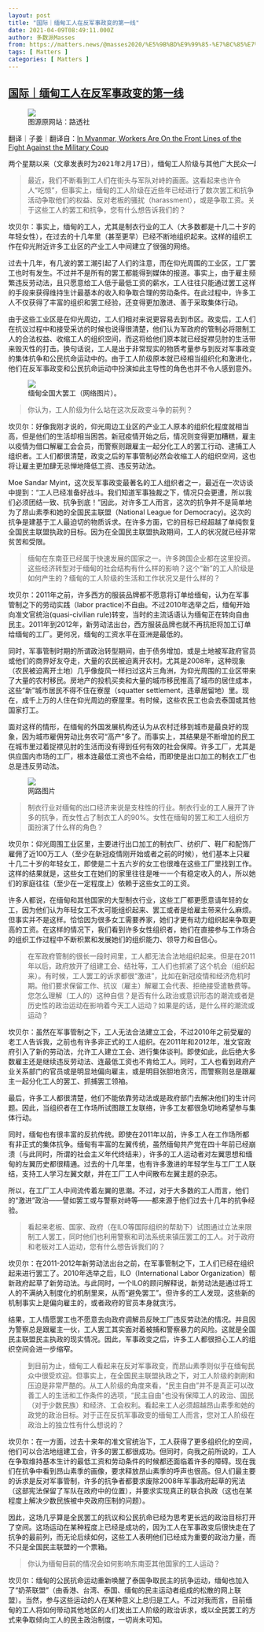 ```yaml
---
layout: post
title: "国际｜缅甸工人在反军事政变的第一线"
date: 2021-04-09T08:49:11.000Z
author: 多数派Masses
from: https://matters.news/@masses2020/%E5%9B%BD%E9%99%85-%E7%BC%85%E7%94%B8%E5%B7%A5%E4%BA%BA%E5%9C%A8%E5%8F%8D%E5%86%9B%E4%BA%8B%E6%94%BF%E5%8F%98%E7%9A%84%E7%AC%AC%E4%B8%80%E7%BA%BF-bafyreic5kiznm3wnur2eoxm23bo44ykgw2c6rks5ihxlrewqwwlydcaeva
tags: [ Matters ]
categories: [ Matters ]
---
```

<!--1617958151000-->
[国际｜缅甸工人在反军事政变的第一线](https://matters.news/@masses2020/%E5%9B%BD%E9%99%85-%E7%BC%85%E7%94%B8%E5%B7%A5%E4%BA%BA%E5%9C%A8%E5%8F%8D%E5%86%9B%E4%BA%8B%E6%94%BF%E5%8F%98%E7%9A%84%E7%AC%AC%E4%B8%80%E7%BA%BF-bafyreic5kiznm3wnur2eoxm23bo44ykgw2c6rks5ihxlrewqwwlydcaeva)
------

<div>
<figure class="image"><img src="https://assets.matters.news/embed/bdaf6ba5-5f1c-4bfe-a2cc-920e8e3949f6.jpeg" data-asset-id="bdaf6ba5-5f1c-4bfe-a2cc-920e8e3949f6" referrerpolicy="no-referrer"><figcaption><span>图源原网站：路透社</span></figcaption></figure><p>翻译｜子姜｜翻译自：<a href="https://www.leftvoice.org/in-myanmar-workers-are-ready-to-fight" target="_blank">In Myanmar, Workers Are On the Front Lines of the Fight Against the Military Coup</a></p><pre class="ql-syntax">两个星期以来（文章发表时为2021年2月17日），缅甸工人阶级与其他广大民众一起组织起来，反抗军政府驱逐昂山素季的民选政府的行为。本文是对缅甸和泰国的劳工运动学者史蒂芬坎贝尔（Stephen Campbell）的访谈。坎贝尔任职于新加坡南洋理工大学，在过去的十年间，他以民族志为方法，记录在泰国和缅甸的缅甸移工的劳动条件和抗争。最近，坎贝尔在仰光（缅甸的前首都）周边的工业区研究缅甸劳工的工作状况与抗争。</pre><blockquote>最近，我们不断看到工人们在街头与军队对峙的画面。这看起来也许令人“吃惊”，但事实上，缅甸的工人阶级在近些年已经进行了数次罢工和抗争活动争取他们的权益、反对老板的骚扰（harassment），或是争取工资。关于这些工人的罢工和抗争，您有什么想告诉我们的？</blockquote><p>坎贝尔：事实上，缅甸的工人，尤其是制衣行业的工人（大多数都是十几二十岁的年轻女性），在过去的十几年里（甚至更早）已经不断地组织起来。这样的组织工作在仰光附近许多工业区的产业工人中间建立了很强的网络。</p><p>过去十几年，有几波的罢工潮引起了人们的注意，而在仰光周围的工业区，工厂罢工也时有发生。不过并不是所有的罢工都能得到媒体的报道。事实上，由于雇主频繁违反劳动法，且只愿意给工人低于最低工资的薪水，工人往往只能通过罢工这样的手段来获得维持生计最基本的收入和争取合理的劳动条件。在此过程中，许多工人不仅获得了丰富的组织和罢工经验，还变得更加激进、善于采取集体行动。</p><p>由于这些工业区是在仰光周边，工人们相对来说更容易去到市区。政变后，工人们在抗议过程中和接受采访的时候也说得很清楚，他们认为军政府的管制必将限制工人的合法权益、收缩工人的组织空间，而这将给他们原本就已经捉襟见肘的生活带来毁灭性的打击。换句话说，工人是出于非常现实的物质考量参与到反对军事政变的集体抗争和公民抗命运动中的。由于工人阶级原本就已经相当组织化和激进化，他们在反军事政变和公民抗命运动中扮演如此主导性的角色也并不令人感到意外。</p><figure class="image"><img src="https://assets.matters.news/embed/b5a5c155-13d1-48f4-b79d-40cd5990bc15.jpeg" data-asset-id="b5a5c155-13d1-48f4-b79d-40cd5990bc15" referrerpolicy="no-referrer"><figcaption><span>缅甸全国大罢工（网络图片）。</span></figcaption></figure><blockquote>你认为，工人阶级为什么站在这次反政变斗争的前列？</blockquote><p>坎贝尔：好像我刚才说的，仰光周边工业区的产业工人原本的组织化程度就相当高，但是他们的生活却相当困苦。新冠疫情开始之后，情况则变得更加糟糕，雇主以疫情为借口解雇工会会员，而警察则跟雇主一起分化工人的罢工行动、逮捕工人组织者。工人们都很清楚，政变之后的军事管制必然会收缩工人的组织空间，这也将让雇主更加肆无忌惮地降低工资、违反劳动法。</p><p>Moe Sandar Myint，这次反军事政变最著名的工人组织者之一，最近在一次访谈中提到：“工人已经准备好战斗。我们知道军事独裁之下，情况只会更遭，所以我们必须团结一致、抗争到底！”因此，对许多工人而言，这次的抗争并不是简单地为了昂山素季和她的全国民主联盟（National League for Democracy)。这次的抗争是建基于工人最迫切的物质诉求。在许多方面，它的目标已经超越了单纯恢复全国民主联盟执政的目标。因为在全国民主联盟执政期间，工人的状况就已经非常贫苦和受限。</p><blockquote>缅甸在东南亚已经属于快速发展的国家之一。许多跨国企业都在这里投资。这些经济转型对于缅甸的社会结构有什么样的影响？这个“新”的工人阶级是如何产生的？缅甸的工人阶级的生活和工作状况又是什么样的？</blockquote><p>坎贝尔：2011年之前，许多西方的服装品牌都不愿意将订单给缅甸，认为在军事管制之下的劳动实践（labor practice)不自由。不过2010年选举之后，缅甸开始向准文官统治(quasi-civilian rule)转变，当时的主流话语认为缅甸正在转向自由民主。2011年到2012年，新劳动法出台，西方服装品牌也就不再抗拒将加工订单给缅甸的工厂。更何况，缅甸的工资水平在亚洲是最低的。</p><p>同时，军事管制时期的所谓政治转型期间，由于债务增加，或是土地被军政府官员或他们的商界好友夺走，大量的农民被迫离开农村。尤其是2008年，这种现象（农民被迫离开土地）几乎像旋风一样扫过这片三角洲，为仰光周围的工业区带来了大量的农村移民。房地产的投机买卖和大量的城市移民推高了城市的居住成本，这些“新”城市居民不得不住在寮屋（squatter settlement，违章居留地）里。现在，成千上万的人住在仰光周边的寮屋里。有时候，这些农民工也会去泰国或其他国家打工。</p><p>面对这样的情形，在缅甸的外国发展机构还认为从农村迁移到城市是最良好的现象，因为城市雇佣劳动比务农可“高产”多了。而事实上，其结果是不断增加的民工在城市里过着捉襟见肘的生活而没有得到任何有效的社会保障。许多工厂，尤其是供应国内市场的工厂，根本连最低工资也不会给，而即使是出口加工的制衣工厂也总是违反劳动法。</p><figure class="image"><img src="https://assets.matters.news/embed/13cc55c7-f61d-4984-af4f-1683d4e8eea4.jpeg" data-asset-id="13cc55c7-f61d-4984-af4f-1683d4e8eea4" referrerpolicy="no-referrer"><figcaption><span>网路图片</span></figcaption></figure><blockquote>制衣行业对缅甸的出口经济来说是支柱性的行业。制衣行业的工人展开了许多的抗争，而女性占了制衣工人的90%。女性在缅甸的罢工和工人组织方面扮演了什么样的角色？</blockquote><p>坎贝尔：仰光周围工业区里，主要进行出口加工的制衣厂、纺织厂、鞋厂和配饰厂雇佣了近100万工人（至少在新冠疫情刚开始或者之前的时候），他们基本上只雇十几二十岁的年轻女工，即使是二十五六岁的女工也很难在这些工厂里找到工作。这样的结果就是，这些女工在她们的家里往往是唯一一个有稳定收入的人，所以她们的家庭往往（至少在一定程度上）依赖于这些女工的工资。</p><p>许多人都说，在缅甸和其他国家的大型制衣行业，这些工厂都更愿意请年轻的女工，因为他们认为年轻女工不太可能组织起来、罢工或者是给雇主带来什么麻烦。但事实并不是这样。恰恰因为很多女工需要养家，她们才更有动力组织起来争取更高的工资。在这样的情况下，我们看到许多女性组织者，她们在直接参与工作场合的组织工作过程中不断积累和发展她们的组织能力、领导力和自信心。</p><blockquote>在军政府管制的很长一段时间里，工人都无法合法地组织起来。但是在2011年以后，政府放开了组建工会、结社等，工人们也抓紧了这个机会（组织起来）。有时候，工人罢工的诉求都很“激进”，比如在新冠疫情和经济危机时期。他们要求保留工作、抗议（雇主）解雇工会代表、拒绝接受遣散费等。您怎么理解（工人的）这种自信？是否有什么政治或意识形态的潮流或者是历史性的政治运动在影响着今天工人运动？如果是的话，是什么样的潮流或运动？</blockquote><p>坎贝尔：虽然在军事管制之下，工人无法合法建立工会，不过2010年之前受雇的老工人告诉我，之前也有许多非正式的工人组织。在2011年和2012年，准文官政府引入了新的劳动法，允许工人建立工会、进行集体谈判。即使如此，此后绝大多数雇主还是继续违反劳动法、连最低工资也不肯给工人。同时，工人也看到政府产业关系部门的官员或是明显地偏向雇主，或是明目张胆地贪污，而警察则总是跟雇主一起分化工人的罢工、抓捕罢工领袖。</p><p>最后，许多工人都很清楚，他们不能依靠劳动法或是政府部门去解决他们的生计问题。因此，当组织者在工作场所试图跟工友联络，许多工友都很急切地希望参与集体行动。</p><p>同时，缅甸也有很丰富的反抗传统。即使在2011年以前，许多工人在工作场所都有非正式的集体抗争。缅甸有丰富的左翼传统，虽然缅甸共产党在四十年前已经崩溃（与此同时，所谓的社会主义年代终结来），许多的工人运动者对左翼思想和缅甸的左翼历史都很精通。过去的十几年里，也有许多激进的年轻学生与工厂工人联结，支持工人学习左翼文献，并在工厂工人中间散布左翼主题的杂志。</p><p>所以，在工厂工人中间流传着左翼的思潮。不过，对于大多数的工人而言，他们的“激进”政治——譬如罢工或与警察对峙等——都来源于他们过去十几年的抗争经验。</p><blockquote>看起来老板、国家、政府（在ILO等国际组织的帮助下）试图通过立法来限制工人罢工，同时他们也利用警察和司法系统来镇压罢工的工人。对于政府和老板对工人运动，您有什么想告诉我们的？</blockquote><p>坎贝尔：在2011-2012年新劳动法出台之前，在军事管制之下，工人们已经在组织起来进行罢工了。2010年选举之后，ILO（International Labor Organization）帮新政府起草了新劳动法。与此同时，一个ILO的顾问解释说，新劳动法是通过将工人的不满纳入制度化的机制里来，从而“避免罢工”。但许多的工人发现，这些新的机制事实上是偏向雇主的，或者政府的官员本身就贪污。</p><p>结果，工人情愿罢工也不愿意去向政府调解员反映工厂违反劳动法的情况。并且因为警察总是跟雇主一伙，工人罢工其实面对着被捕和警察暴力的风险。这就是全国民主联盟民主执政的现实情况。因此，军事政变之后，许多工人都很担心工人的组织空间会进一步缩窄。</p><blockquote>到目前为止，缅甸工人看起来在反对军事政变，而昂山素季则似乎在缅甸民众中很受欢迎。但事实上，在全国民主联盟执政之下，对工人阶级的剥削和压迫是非常严酷的。从工人阶级的角度来看，“民主自由”并不是真正可以改善工人的生活和工作条件的选项，“民主自由”也没有保障工人的政治、国民（对于少数民族）和经济、工会权利。看起来工人必须超越昂山素季和她的政党的政治目标。对于正在反抗军事政变的缅甸工人而言，您对工人阶级在政治上的独立性有什么想说的？</blockquote><p>坎贝尔：在一方面，过去十来年的准文官统治下，工人获得了更多组织化的空间，他们可以合法地组建工会，许多的罢工都很成功。但同时，向我之前所说的，工人在争取维持基本生计的最低工资和劳动条件的时候都还面临着许多的障碍。现在我们在抗争中看到昂山素季的画像，要求释放昂山素季的呼声也很高。但人们最主要的诉求是反对军事管制，许多的抗争者都要求废除2008年军事政府起草的宪法（这部宪法保留了军队在政府中的位置），并要求实现真正的联合执政（这也在某程度上解决少数民族被中央政府压制的问题）。</p><p>因此，这场几乎算是全民罢工的抗议和公民抗命已经为思考更长远的政治目标打开了空间。这场运动在某种程度上已经是成功的，因为工人在军事政变后很快走在了抗争的最前列，而无论后续如何，这些工人表明他们已经成为重要的政治力量，而不只是全国民主联盟的一个票箱。</p><blockquote>你认为缅甸目前的情况会如何影响东南亚其他国家的工人运动？ </blockquote><p>坎贝尔：缅甸的公民抗命运动重新唤醒了泰国争取民主的抗争运动，缅甸也加入了“奶茶联盟”（由香港、台湾、泰国、缅甸的民主运动者组成的松散的网上联盟）。当然，参与这些运动的人在某种意义上总归是工人。不过对我而言，目前缅甸的工人将如何带动其他地区的人们发出工人阶级的政治诉求，或以全民罢工的方式来争取倾向工人的民主政治制度，一切尚未可知。</p>
</div>
